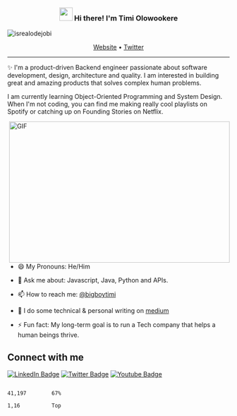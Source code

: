 <!-- Heading -->
<h3 align="center"><img src = "https://raw.githubusercontent.com/MartinHeinz/MartinHeinz/master/wave.gif" width = 30px> Hi there! I'm Timi Olowookere</h3>

<!-- Profile Views -->

<p align="left"> <img src="https://komarev.com/ghpvc/?username=bigboytimi&label=Profile%20views&color=0e75b6&style=flat" alt="isrealodejobi" />
</p>

<p align="center">
  <a href="#">Website</a> •
  <a href="https://twitter.com/bigboytimi">Twitter</a>
</p>

 <!-- About section -->

---
✨  I'm a product-driven Backend engineer passionate about software development, design, architecture and quality. I am interested in building great and amazing products that solves complex human problems.

I am currently learning Object-Oriented Programming and System Design. When I'm not coding, you can find me making really cool playlists on Spotify or catching up on Founding Stories on Netflix.

<!-- code gif-->
<img align="right" alt="GIF" src="./code.gif" width="500" height="320" />

- 😄 My Pronouns: He/Him

- 💬 Ask me about: Javascript, Java, Python and APIs.

- 📫 How to reach me: [@bigboytimi](https://twitter.com/bigboytimi)

- 📝 I do some technical & personal writing on [medium](https://medium.com/@olutimiolowookere)

- ⚡  Fun fact: My long-term goal is to run a Tech company that helps a human beings thrive.

<!-- About section: END -->


<!-- Conecct section -->

<h2>Connect with me </h3>
    <p>
        <a href="https://www.linkedin.com/in/olowookere-timilehin-9046aa171/"><img src="https://img.shields.io/badge/-Timi%20Olowookere%20-blue?style=plastic&amp;labelColor=blue&amp;logo=LinkedIn&amp;link=https://linkedin.com/in/olowookere-timilehin-9046aa172" alt="LinkedIn Badge"></a>
         <a href="https://twitter.com/@bigboytimi
/"><img src="https://img.shields.io/badge/-Timi Olowookere-informational?style=plastic&amp;labelColor=informational&amp;logo=Twitter&amp;link=https://twitter.com/Dev_180Memes" alt="Twitter Badge"></a>
<a href="#"><img src="https://img.shields.io/badge/-Timi Olowookere-informational?style=plastic&amp;labelColor=informational&amp;logo=YouTube&amp;link=https://twitter.com/Dev_180Memes" alt="Youtube Badge"></a>
   </p>
<!-- THE END -->



                                                                                                                                                      41,197        67%
                                                                                                                                                      1,16          Top

